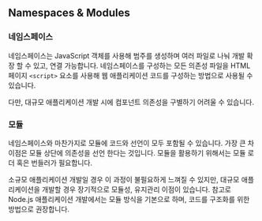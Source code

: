 ## Namespaces & Modules

### 네임스페이스

네임스페이스는 JavaScript 객체를 사용해 범주를 생성하며 여러 파일로 나눠 개발 확장 할 수 있고, 연결 가능합니다.  네임스페이스를 구성하는 모든 의존성 파일을 HTML 페이지 `<script>` 요소를 사용해 웹 애플리케이션 코드를 구성하는 방법으로 사용될 수 있습니다.

다만, 대규모 애플리케이션 개발 시에 컴포넌트 의존성을 구별하기 어려울 수 있습니다.

### 모듈

네임스페이스와 마찬가지로 모듈에 코드와 선언이 모두 포함될 수 있습니다. 가장 큰 차이점은 모듈 상단에 의존성을 선언 한다는 것입니다. 모듈을 활용하기 위해서는 모듈 로더 혹은 번들러가 필요합니다.

소규모 애플리케이션 개발일 경우 이 과정이 불필요하게 느껴질 수 있지만, 대규모 애플리케이션을 개발할 경우 장기적으로 모듈성, 유지관리 이점이 있습니다. 참고로 Node.js 애플리케이션 개발에서는 모듈 방식을 기본으로 하며, 코드를 구조화를 위한 방법으로 권장합니다.